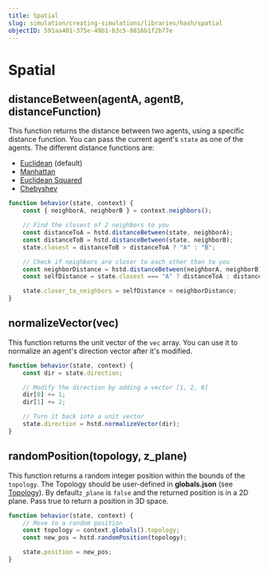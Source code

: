 ```yaml
---
title: Spatial
slug: simulation/creating-simulations/libraries/hash/spatial
objectID: 591aa401-375e-49b1-b3c5-8816b1f2b77e
---
```


# Spatial

## distanceBetween(agentA, agentB, distanceFunction)

This function returns the distance between two agents, using a specific distance function. You can pass the current agent's `state` as one of the agents. The different distance functions are:

* [Euclidean](https://en.wikipedia.org/wiki/Euclidean_distance) (default)
* [Manhattan](https://en.wikipedia.org/wiki/Taxicab_geometry)
* [Euclidean Squared](https://en.wikipedia.org/wiki/Euclidean_distance#Squared_Euclidean_distance)
* [Chebyshev](https://en.wikipedia.org/wiki/Chebyshev_distance)

```javascript
function behavior(state, context) {
    const { neighborA, neighborB } = context.neighbors();

    // Find the closest of 2 neighbors to you
    const distanceToA = hstd.distanceBetween(state, neighborA);
    const distanceToB = hstd.distanceBetween(state, neighborB);
    state.closest = distanceToB > distanceToA ? "A" : "B";

    // Check if neighbors are closer to each other than to you
    const neighborDistance = hstd.distanceBetween(neighborA, neighborB);
    const selfDistance = state.closest === "A" ? distanceToA : distanceToB;

    state.closer_to_neighbors = selfDistance < neighborDistance;
}
```

## normalizeVector(vec)

This function returns the unit vector of the `vec` array. You can use it to normalize an agent's direction vector after it's modified.

```javascript
function behavior(state, context) {
    const dir = state.direction;

    // Modify the direction by adding a vector [1, 2, 0]
    dir[0] += 1;
    dir[1] += 2;

    // Turn it back into a unit vector
    state.direction = hstd.normalizeVector(dir);
}
```

## randomPosition(topology, z_plane)

This function returns a random integer position within the bounds of the `topology`. The Topology should be user-defined in **globals.json** \(see [Topology](/docs/simulation/creating-simulations/configuration/topology/)\). By default`z_plane` is `false` and the returned position is in a 2D plane. Pass true to return a position in 3D space.

```javascript
function behavior(state, context) {
    // Move to a random position
    const topology = context.globals().topology;
    const new_pos = hstd.randomPosition(topology);

    state.position = new_pos;
}
```

